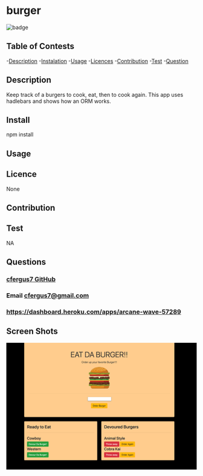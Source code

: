 # burger

  ![badge](https://img.shields.io/badge/License-None-blue.svg)
  ## Table of Contests
  -[Description](#description)
  -[Instalation](#install)
  -[Usage](#usage)
  -[Licences](#licences)
  -[Contribution](#contribution)
  -[Test](#tests)
  -[Question](#questions)
  
  
  ## Description
  Keep track of a burgers to cook, eat, then to cook again. This app uses hadlebars and shows how an ORM works.
  
  ## Install

  npm install
  
  ## Usage


  
  
  ## Licence

  None
  
  ## Contribution

  
  ## Test
  
  NA
  
  ## Questions

  ### [cfergus7 GitHub](https://github.com/)  
  
  ### Email cfergus7@gmail.com

  ### https://dashboard.heroku.com/apps/arcane-wave-57289

  ## Screen Shots
  <img src="public/assets/img/eatDaBurger.png">